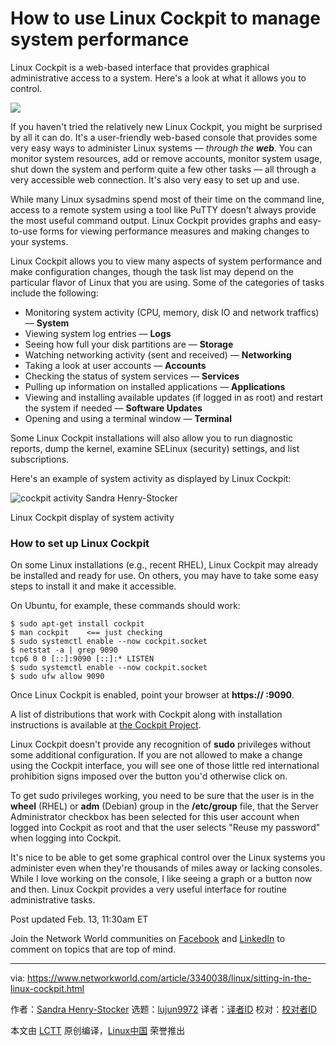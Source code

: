 [#]: collector: (lujun9972)
[#]: translator: (geekpi)
[#]: reviewer: ( )
[#]: publisher: ( )
[#]: url: ( )
[#]: subject: (How to use Linux Cockpit to manage system performance)
[#]: via: (https://www.networkworld.com/article/3340038/linux/sitting-in-the-linux-cockpit.html)
[#]: author: (Sandra Henry-Stocker https://www.networkworld.com/author/Sandra-Henry_Stocker/)

How to use Linux Cockpit to manage system performance
======

Linux Cockpit is a web-based interface that provides graphical administrative access to a system. Here's a look at what it allows you to control.

![](https://images.idgesg.net/images/article/2019/02/cockpit_airline_airplane_control_pilot-by-southerlycourse-getty-100787904-large.jpg)

If you haven't tried the relatively new Linux Cockpit, you might be surprised by all it can do. It's a user-friendly web-based console that provides some very easy ways to administer Linux systems — _through the **web**_. You can monitor system resources, add or remove accounts, monitor system usage, shut down the system and perform quite a few other tasks — all through a very accessible web connection. It's also very easy to set up and use.

While many Linux sysadmins spend most of their time on the command line, access to a remote system using a tool like PuTTY doesn't always provide the most useful command output. Linux Cockpit provides graphs and easy-to-use forms for viewing performance measures and making changes to your systems.

Linux Cockpit allows you to view many aspects of system performance and make configuration changes, though the task list may depend on the particular flavor of Linux that you are using. Some of the categories of tasks include the following:

  * Monitoring system activity (CPU, memory, disk IO and network traffics) — **System**
  * Viewing system log entries — **Logs**
  * Seeing how full your disk partitions are — **Storage**
  * Watching networking activity (sent and received) — **Networking**
  * Taking a look at user accounts — **Accounts**
  * Checking the status of system services — **Services**
  * Pulling up information on installed applications — **Applications**
  * Viewing and installing available updates (if logged in as root) and restart the system if needed — **Software Updates**
  * Opening and using a terminal window — **Terminal**



Some Linux Cockpit installations will also allow you to run diagnostic reports, dump the kernel, examine SELinux (security) settings, and list subscriptions.

Here's an example of system activity as displayed by Linux Cockpit:

![cockpit activity][1] Sandra Henry-Stocker

Linux Cockpit display of system activity

### How to set up Linux Cockpit

On some Linux installations (e.g., recent RHEL), Linux Cockpit may already be installed and ready for use. On others, you may have to take some easy steps to install it and make it accessible.

On Ubuntu, for example, these commands should work:

```
$ sudo apt-get install cockpit
$ man cockpit    <== just checking
$ sudo systemctl enable --now cockpit.socket
$ netstat -a | grep 9090
tcp6 0 0 [::]:9090 [::]:* LISTEN
$ sudo systemctl enable --now cockpit.socket
$ sudo ufw allow 9090
```

Once Linux Cockpit is enabled, point your browser at **https:// <system-name-or-IP>:9090**.

A list of distributions that work with Cockpit along with installation instructions is available at [the Cockpit Project][2].

Linux Cockpit doesn't provide any recognition of **sudo** privileges without some additional configuration. If you are not allowed to make a change using the Cockpit interface, you will see one of those little red international prohibition signs imposed over the button you'd otherwise click on.

To get sudo privileges working, you need to be sure that the user is in the **wheel** (RHEL) or **adm** (Debian) group in the **/etc/group** file, that the Server Administrator checkbox has been selected for this user account when logged into Cockpit as root and that the user selects "Reuse my password" when logging into Cockpit.

It's nice to be able to get some graphical control over the Linux systems you administer even when they're thousands of miles away or lacking consoles. While I love working on the console, I like seeing a graph or a button now and then. Linux Cockpit provides a very useful interface for routine administrative tasks.

Post updated Feb. 13, 11:30am ET

Join the Network World communities on [Facebook][3] and [LinkedIn][4] to comment on topics that are top of mind.

--------------------------------------------------------------------------------

via: https://www.networkworld.com/article/3340038/linux/sitting-in-the-linux-cockpit.html

作者：[Sandra Henry-Stocker][a]
选题：[lujun9972][b]
译者：[译者ID](https://github.com/译者ID)
校对：[校对者ID](https://github.com/校对者ID)

本文由 [LCTT](https://github.com/LCTT/TranslateProject) 原创编译，[Linux中国](https://linux.cn/) 荣誉推出

[a]: https://www.networkworld.com/author/Sandra-Henry_Stocker/
[b]: https://github.com/lujun9972
[1]: https://images.idgesg.net/images/article/2019/02/cockpit-activity-100787994-large.jpg
[2]: https://cockpit-project.org/running.html
[3]: https://www.facebook.com/NetworkWorld/
[4]: https://www.linkedin.com/company/network-world
